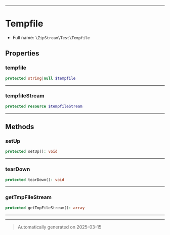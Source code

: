 ***

# Tempfile





* Full name: `\ZipStream\Test\Tempfile`



## Properties


### tempfile



```php
protected string|null $tempfile
```






***

### tempfileStream



```php
protected resource $tempfileStream
```






***

## Methods


### setUp



```php
protected setUp(): void
```












***

### tearDown



```php
protected tearDown(): void
```












***

### getTmpFileStream



```php
protected getTmpFileStream(): array
```












***

***
> Automatically generated on 2025-03-15

